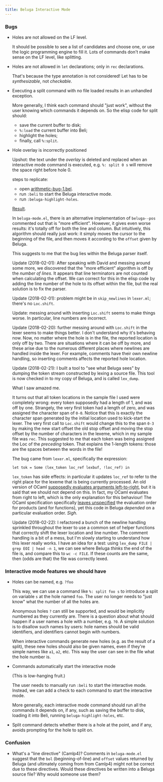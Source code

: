 ```yaml
---
title: Beluga Interactive Mode
---
```


### Bugs

* Holes are not allowed on the LF level.

  It should be possible to see a list of candidates and choose one, or use the
  logic programming engine to fill it.
  Lots of commands don't make sense on the LF level, like splitting.

* Holes are not allowed in `let` declarations; only in `rec` declarations.

  That's because the type annotation is not considered! Let has to be
  *synthesizable*, not *checkable*.

* Executing a split command with no file loaded results in an unhandled
  exception.

  More generally, I think each command should "just work", without the user
  knowing which commands it depends on.
  So the elisp code for split should:
    - save the current buffer to disk;
    - `%:load` the current buffer into Beli;
    - highlight the holes;
    - finally, call `%:split`.

* Hole overlay is incorrectly positioned

  Upshot: the text under the _overlay_ is deleted and replaced when an
  interactive mode command is executed, e.g. `%: split 0 s` will remove the
  space right before hole 0.

  steps to replicate:

  - open [arithmetic-bug-1.bel][1].
  - run `:beli` to start the Beluga interactive mode.
  - run `:beluga-highlight-holes`.

  [Result](https://files.jerrington.me/arithmetic-bug-1.png).

  In `beluga-mode.el`, there is an alternative implementation of `beluga--pos`
  commented out that is "more efficient".
  However, it gives even worse results: it's totally off for both the line and
  column. But intuitively, this algorithm should really just work: it simply
  moves the cursor to the beginning of the file, and then moves it according to
  the `offset` given by Beluga.

  This suggests to me that the bug lies within the Beluga parser itself.
  
  Update (2018-02-01): After speaking with David and messing around some more,
  we discovered that the "more efficient" algorithm is off by the *number of
  lines*. It appears that line terminators are not counted when calculating the
  offset. We can correct for this in the elisp code by adding the line number of
  the hole to its offset within the file, but the real solution is to fix the
  parser.

  Update (2018-02-01): problem might be in `skip_newlines` in `lexer.ml`;
  there's no `Loc.shift`.

  Update: messing around with inserting `Loc.shift` seems to make things
  worse. In particular, line numbers are incorrect.

  Update (2018-02-20): further messing around with `Loc.shift` in the lexer
  seems to make things better. I don't understand why it's behaving now. Now, no
  matter where the hole is in the file, the reported location is only off by
  two. There are situations where it can be off by more, and these arise due to
  the numerous different places where newlines are handled inside the lexer. For
  example, comments have their own newline handling, so inserting comments
  affects the reported hole location.

  Update (2018-02-21): I built a tool to "see what Beluga sees" by dumping the
  token stream constructed by lexing a source file. This tool is now checked in
  to my copy of Beluga, and is called `lex_dump`.

  What I saw amazed me.

  It turns out that all token locations in the sample file I used were
  completely wrong: every token supposedly had a length of 1, and was off by
  one. Strangely, the very first token had a length of zero, and was assigned
  the character span of `0-0`. Notice that this is exactly the character span
  generated by the initial location used to kick-start the lexer. The very first
  call to `Loc.shift` would change this to the span `0-3` by making the new
  start offset the old stop offset and moving the stop offset by the number of
  characters in the lexeme, which in my sample file was `rec`. This suggested to
  me that each token was being assigned the Loc of the *preceding* token. That
  explains the 1-length tokens: those are the spaces between the words in the
  file!

  The bug came from `lexer.ml`, specifically the expression:

  ```
  let tok = Some (lex_token loc_ref lexbuf, !loc_ref) in
  ```

  `lex_token` has side effects: in particular it updates `loc_ref` to refer to
  the right place for the lexeme that is being currently processed. An old
  version of OCaml [supposedly evaluates arguments left-to-right][ocaml-lies],
  but it is said that we should not depend on this. In fact, my OCaml evaluates
  from right to left, which is the only explanation for this behaviour!
  The OCaml specification specifically [leaves unspecified][ocaml-truths] the
  evaluation order for products (and for functions), yet this code in Beluga
  *depended* on a particular evaluation order.
  *Sigh.*

  Update (2018-02-22): I refactored a bunch of the newline handling sprinkled
  throughout the lexer to use a common set of helper functions that correctly
  shift the lexer location and line number. The comment handling is a bit of a
  mess, but I'm slowly starting to understand how this lexer really works.
  I have an idea for a test: using `lex_dump FILE | grep EOI | head -n 1`, we
  can see where Beluga *thinks* the end of the file is, and compare this to
  `wc -c FILE`. If these counts are the same, then (odds are that) the file was
  correctly lexed.

### Interactive mode features we should have

* Holes can be named, e.g. `?foo`

  This way, we can use a command like `%: split foo s` to introduce a
  split on variable `s` at the hole named `foo`.
  The user no longer needs to "just know" what the number of all the holes are.

  Anonymous holes `?` can still be supported, and would be implicitly numbered
  as they currently are.
  There is a question about what should happen if a user names a hole with a
  number, e.g. `?0`. A simple solution is to disallow such names by users:
  hole names should be valid identifiers, and identifiers cannot begin with
  numbers.

  When interactive commands generate new holes (e.g. as the result of a split),
  these new holes should also be given names, even if they're simple names like
  `a1`, `a2`, etc. This way the user can see in the file what the hole number
  is.

* Commands automatically start the interactive mode

  (This is low-hanging fruit.)

  The user needs to manually run `:beli` to start the interactive mode.
  Instead, we can add a check to each command to start the interactive mode.
  
  More generally, each interactive mode command should run all the commands it
  depends on, if any, such as saving the buffer to disk, loading it into Beli,
  running `beluga-highlight-holes`, etc.

* Split command detects whether there is a hole at the point, and if any,
  avoids prompting for the hole to split on.

### Confusion

* What's a "line directive" (Camlp4)? Comments in `beluga-mode.el` suggest that
  the `bol` (beginning-of-line) and `offset` values returned by Beluga (and
  ultimately coming from from Camlp4) might not be correct due to these
  directives.
  Would these directives be written into a Beluga source file? Why would
  someone use them?

[1]: https://files.jerrington.me/arithmetic-bug-1.bel
[ocaml-lies]: https://caml.inria.fr/pub/docs/oreilly-book/html/book-ora029.html
[ocaml-truths]: https://caml.inria.fr/pub/docs/manual-ocaml/expr.html#sec144
